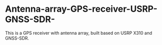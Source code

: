# Antenna-array-GPS-receiver-USRP-GNSS-SDR-
This is a GPS receiver with antenna array, built based on USRP X310 and GNSS-SDR.

